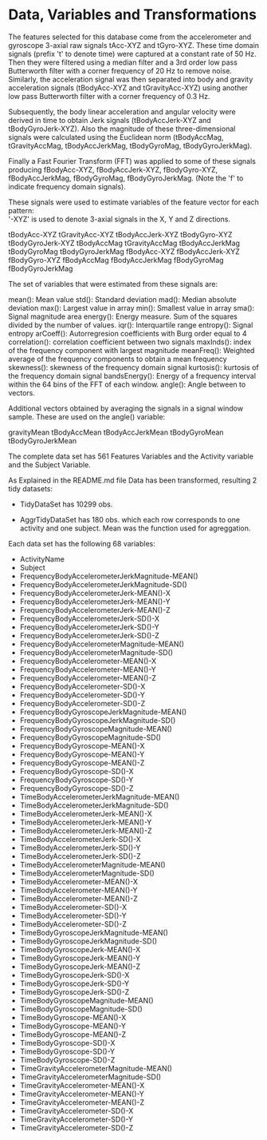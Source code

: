 # Data, Variables and Transformations
        
The features selected for this database come from the accelerometer and gyroscope 3-axial raw signals tAcc-XYZ and tGyro-XYZ. These time domain signals (prefix 't' to denote time) were captured at a constant rate of 50 Hz. Then they were filtered using a median filter and a 3rd order low pass Butterworth filter with a corner frequency of 20 Hz to remove noise. Similarly, the acceleration signal was then separated into body and gravity acceleration signals (tBodyAcc-XYZ and tGravityAcc-XYZ) using another low pass Butterworth filter with a corner frequency of 0.3 Hz. 

Subsequently, the body linear acceleration and angular velocity were derived in time to obtain Jerk signals (tBodyAccJerk-XYZ and tBodyGyroJerk-XYZ). Also the magnitude of these three-dimensional signals were calculated using the Euclidean norm (tBodyAccMag, tGravityAccMag, tBodyAccJerkMag, tBodyGyroMag, tBodyGyroJerkMag). 

Finally a Fast Fourier Transform (FFT) was applied to some of these signals producing fBodyAcc-XYZ, fBodyAccJerk-XYZ, fBodyGyro-XYZ, fBodyAccJerkMag, fBodyGyroMag, fBodyGyroJerkMag. (Note the 'f' to indicate frequency domain signals). 

These signals were used to estimate variables of the feature vector for each pattern:  
        '-XYZ' is used to denote 3-axial signals in the X, Y and Z directions.

tBodyAcc-XYZ
tGravityAcc-XYZ
tBodyAccJerk-XYZ
tBodyGyro-XYZ
tBodyGyroJerk-XYZ
tBodyAccMag
tGravityAccMag
tBodyAccJerkMag
tBodyGyroMag
tBodyGyroJerkMag
fBodyAcc-XYZ
fBodyAccJerk-XYZ
fBodyGyro-XYZ
fBodyAccMag
fBodyAccJerkMag
fBodyGyroMag
fBodyGyroJerkMag

The set of variables that were estimated from these signals are: 
        
mean(): Mean value
std(): Standard deviation
mad(): Median absolute deviation 
max(): Largest value in array
min(): Smallest value in array
sma(): Signal magnitude area
energy(): Energy measure. Sum of the squares divided by the number of values. 
iqr(): Interquartile range 
entropy(): Signal entropy
arCoeff(): Autorregresion coefficients with Burg order equal to 4
correlation(): correlation coefficient between two signals
maxInds(): index of the frequency component with largest magnitude
meanFreq(): Weighted average of the frequency components to obtain a mean frequency
skewness(): skewness of the frequency domain signal 
kurtosis(): kurtosis of the frequency domain signal 
bandsEnergy(): Energy of a frequency interval within the 64 bins of the FFT of each window.
angle(): Angle between to vectors.

Additional vectors obtained by averaging the signals in a signal window sample. These are used on the angle() variable:
        
gravityMean
tBodyAccMean
tBodyAccJerkMean
tBodyGyroMean
tBodyGyroJerkMean

The complete data set has 561 Features Variables and the Activity variable and the Subject Variable.

As Explained in the README.md file Data has been transformed, resulting 2 tidy datasets:

* TidyDataSet has  10299 obs. 

* AggrTidyDataSet has 180 obs. which each row corresponds to one activity and one subject. Mean was the function used for agreggation.  

Each data set has the following 68 variables:

* ActivityName
* Subject
* FrequencyBodyAccelerometerJerkMagnitude-MEAN()
* FrequencyBodyAccelerometerJerkMagnitude-SD()
* FrequencyBodyAccelerometerJerk-MEAN()-X
* FrequencyBodyAccelerometerJerk-MEAN()-Y
* FrequencyBodyAccelerometerJerk-MEAN()-Z
* FrequencyBodyAccelerometerJerk-SD()-X
* FrequencyBodyAccelerometerJerk-SD()-Y
* FrequencyBodyAccelerometerJerk-SD()-Z
* FrequencyBodyAccelerometerMagnitude-MEAN()
* FrequencyBodyAccelerometerMagnitude-SD()
* FrequencyBodyAccelerometer-MEAN()-X
* FrequencyBodyAccelerometer-MEAN()-Y
* FrequencyBodyAccelerometer-MEAN()-Z
* FrequencyBodyAccelerometer-SD()-X
* FrequencyBodyAccelerometer-SD()-Y
* FrequencyBodyAccelerometer-SD()-Z
* FrequencyBodyGyroscopeJerkMagnitude-MEAN()
* FrequencyBodyGyroscopeJerkMagnitude-SD()
* FrequencyBodyGyroscopeMagnitude-MEAN()
* FrequencyBodyGyroscopeMagnitude-SD()
* FrequencyBodyGyroscope-MEAN()-X
* FrequencyBodyGyroscope-MEAN()-Y
* FrequencyBodyGyroscope-MEAN()-Z
* FrequencyBodyGyroscope-SD()-X
* FrequencyBodyGyroscope-SD()-Y
* FrequencyBodyGyroscope-SD()-Z
* TimeBodyAccelerometerJerkMagnitude-MEAN()
* TimeBodyAccelerometerJerkMagnitude-SD()
* TimeBodyAccelerometerJerk-MEAN()-X
* TimeBodyAccelerometerJerk-MEAN()-Y
* TimeBodyAccelerometerJerk-MEAN()-Z
* TimeBodyAccelerometerJerk-SD()-X
* TimeBodyAccelerometerJerk-SD()-Y
* TimeBodyAccelerometerJerk-SD()-Z
* TimeBodyAccelerometerMagnitude-MEAN()
* TimeBodyAccelerometerMagnitude-SD()
* TimeBodyAccelerometer-MEAN()-X
* TimeBodyAccelerometer-MEAN()-Y
* TimeBodyAccelerometer-MEAN()-Z
* TimeBodyAccelerometer-SD()-X
* TimeBodyAccelerometer-SD()-Y
* TimeBodyAccelerometer-SD()-Z
* TimeBodyGyroscopeJerkMagnitude-MEAN()
* TimeBodyGyroscopeJerkMagnitude-SD()
* TimeBodyGyroscopeJerk-MEAN()-X
* TimeBodyGyroscopeJerk-MEAN()-Y
* TimeBodyGyroscopeJerk-MEAN()-Z
* TimeBodyGyroscopeJerk-SD()-X
* TimeBodyGyroscopeJerk-SD()-Y
* TimeBodyGyroscopeJerk-SD()-Z
* TimeBodyGyroscopeMagnitude-MEAN()
* TimeBodyGyroscopeMagnitude-SD()
* TimeBodyGyroscope-MEAN()-X
* TimeBodyGyroscope-MEAN()-Y
* TimeBodyGyroscope-MEAN()-Z
* TimeBodyGyroscope-SD()-X
* TimeBodyGyroscope-SD()-Y
* TimeBodyGyroscope-SD()-Z
* TimeGravityAccelerometerMagnitude-MEAN()
* TimeGravityAccelerometerMagnitude-SD()
* TimeGravityAccelerometer-MEAN()-X
* TimeGravityAccelerometer-MEAN()-Y
* TimeGravityAccelerometer-MEAN()-Z
* TimeGravityAccelerometer-SD()-X
* TimeGravityAccelerometer-SD()-Y
* TimeGravityAccelerometer-SD()-Z


